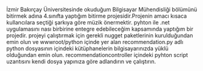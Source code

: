 İzmir Bakırçay Üniversitesinde okuduğum Bilgisayar Mühendisliği bölümünü bitirmek adına 4.sınıfta yaptığım bitirme projesidir.Projenin amacı kısaca kullancılara seçtiği şarkıya göre müzik önermektir.
pyhton ile .net uygulamasını nası birbirine entegre edebileceğim kapsamında yaptığım bir projedir.
projeyi çalıştırmak için gerekli nugget paketlerinin kurulduğundan emin olun ve wwwroot/python içinde yer alan recommendation.py adlı python dosyasının içindeki kütüphanelerin bilgisayarınızda yüklü olduğundan
emin olun.
recommendationcontroller içindeki pyhton script uzantısını kendi dosya yapınıza göre adlandırın ve çalıştırın.
